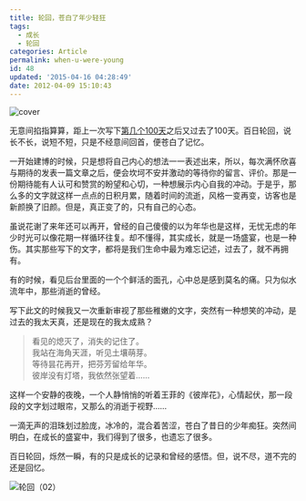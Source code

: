 ```yaml
---
title: 轮回，苍白了年少轻狂
tags:
  - 成长
  - 轮回
categories: Article
permalink: when-u-were-young
id: 48
updated: '2015-04-16 04:28:49'
date: 2012-04-09 15:10:43
---
```


![cover](https://cat.yufan.me/cats/014708ruS.jpg)

无意间掐指算算，距上一次写下[第几个100天](http://yufan.me/one-hundred-days/)之后又过去了100天。百日轮回，说长不长，说短不短，只是不经意间回首，便苍白了记忆。

一开始建博的时候，只是想将自己内心的想法一一表述出来，所以，每次满怀欣喜与期待的发表一篇文章之后，便会坎坷不安并激动的等待你的留言、评价。那是一份期待能有人认可和赞赏的盼望和心切，一种想展示内心自我的冲动。于是乎，那么多的文字就这样一点点的日积月累，随着时间的流逝，风格一变再变，访客也是新颜换了旧颜。但是，真正变了的，只有自己的心态。<!--more-->

虽说花谢了来年还可以再开，曾经的自己傻傻的以为年华也是这样，无忧无虑的年少时光可以像花期一样循环往复。却不懂得，其实成长，就是一场盛宴，也是一种伤。其实那些写下的文字，都将是我们生命中最为难忘记述，过去了，就不再拥有。

有的时候，看见后台里面的一个个鲜活的面孔，心中总是感到莫名的痛。只为似水流年中，那些消逝的曾经。

写下此文的时候我又一次重新审视了那些稚嫩的文字，突然有一种想笑的冲动，是过去的我太天真，还是现在的我太成熟？

>看见的熄灭了，消失的记住了。  
>我站在海角天涯，听见土壤萌芽。  
>等待昙花再开，把芬芳留给年华。  
>彼岸没有灯塔，我依然张望着……

这样一个安静的夜晚，一个人静悄悄的听着王菲的《彼岸花》，心情起伏，那一段段的文字划过眼帘，又那么的消逝于视野……

一滴无声的泪珠划过脸庞，冰冷的，混合着苦涩，苍白了昔日的少年痴狂。突然间明白，在成长的盛宴中，我们得到了很多，也遗忘了很多。

百日轮回，烁然一瞬，有的只是成长的记录和曾经的感悟。但，说不尽，道不完的还是回忆。

![轮回（02）](https://cat.yufan.me/cats/014708LPY.jpg)
